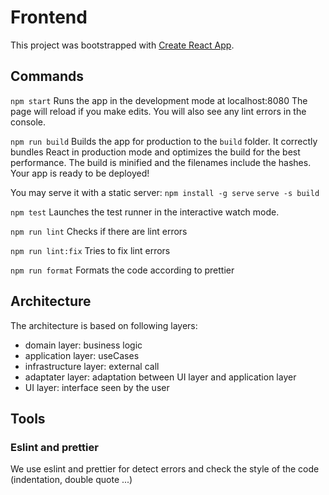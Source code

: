 # Frontend

This project was bootstrapped with [Create React App](https://github.com/facebook/create-react-app).

## Commands

`npm start`
Runs the app in the development mode at localhost:8080
The page will reload if you make edits.
You will also see any lint errors in the console.

`npm run build`
Builds the app for production to the `build` folder.
It correctly bundles React in production mode and optimizes the build for the best performance.
The build is minified and the filenames include the hashes.
Your app is ready to be deployed!

You may serve it with a static server:
`npm install -g serve`
`serve -s build`

`npm test`
Launches the test runner in the interactive watch mode.

`npm run lint`
Checks if there are lint errors

`npm run lint:fix`
Tries to fix lint errors

`npm run format`
Formats the code according to prettier

## Architecture

The architecture is based on following layers:
- domain layer: business logic
- application layer: useCases
- infrastructure layer: external call
- adaptater layer: adaptation between UI layer and application layer
- UI layer: interface seen by the user


## Tools

### Eslint and prettier

We use eslint and prettier for detect errors and check the style of the code (indentation, double quote ...)